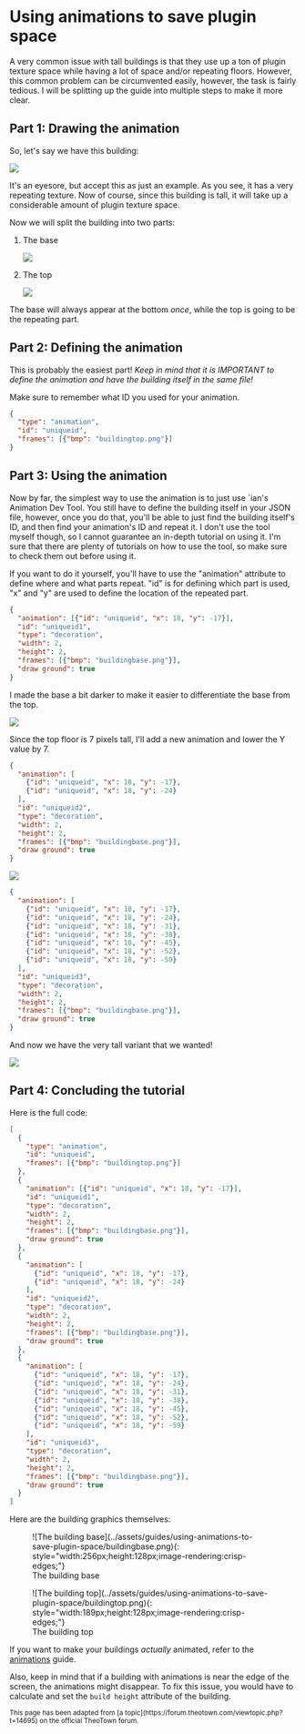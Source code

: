 # Using animations to save plugin space 

A very common issue with tall buildings is that they use up a ton of plugin texture space while
having a lot of space and/or repeating floors.
However, this common problem can be circumvented easily, however, the task is fairly tedious.
I will be splitting up the guide into multiple steps to make it more clear.

## Part 1: Drawing the animation
So, let's say we have this building:

![](../assets/guides/using-animations-to-save-plugin-space/image1.png)

It's an eyesore, but accept this as just an example.
As you see, it has a very repeating texture. Now of course, since this building is tall, it will take up a considerable amount of plugin texture space.

Now we will split the building into two parts:

1. The base

    ![](../assets/guides/using-animations-to-save-plugin-space/image2.png)

2. The top

    ![](../assets/guides/using-animations-to-save-plugin-space/image3.png)

The base will always appear at the bottom _once_, while the top is going to be the repeating part.

## Part 2: Defining the animation

This is probably the easiest part!
_Keep in mind that it is IMPORTANT to define the animation and have the building itself in the same file!_

Make sure to remember what ID you used for your animation.
```json
{
  "type": "animation",
  "id": "uniqueid",
  "frames": [{"bmp": "buildingtop.png"}]
}
```

## Part 3: Using the animation

Now by far, the simplest way to use the animation is to just use `ian's Animation Dev Tool.
You still have to define the building itself in your JSON file, however, once you do that,
you'll be able to just find the building itself's ID, and then find your animation's ID and repeat it.
I don't use the tool myself though, so I cannot guarantee an in-depth tutorial on using it.
I'm sure that there are plenty of tutorials on how to use the tool, so make sure to check them out before using it.

If you want to do it yourself, you'll have to use the "animation" attribute to define where and what parts repeat. "id" is for defining which part is used, "x" and "y" are used to define the location of the repeated part.

```json
{
  "animation": [{"id": "uniqueid", "x": 18, "y": -17}],
  "id": "uniqueid1",
  "type": "decoration",
  "width": 2,
  "height": 2,
  "frames": [{"bmp": "buildingbase.png"}],
  "draw ground": true
}
```

I made the base a bit darker to make it easier to differentiate the base from the top.

![](../assets/guides/using-animations-to-save-plugin-space/image4.png)

Since the top floor is 7 pixels tall, I'll add a new animation and lower the Y value by 7.
```json
{
  "animation": [
    {"id": "uniqueid", "x": 18, "y": -17},
    {"id": "uniqueid", "x": 18, "y": -24}
  ],
  "id": "uniqueid2",
  "type": "decoration",
  "width": 2,
  "height": 2,
  "frames": [{"bmp": "buildingbase.png"}],
  "draw ground": true
}
```

![](../assets/guides/using-animations-to-save-plugin-space/image5.png)

```json
{
  "animation": [
    {"id": "uniqueid", "x": 18, "y": -17},
    {"id": "uniqueid", "x": 18, "y": -24},
    {"id": "uniqueid", "x": 18, "y": -31},
    {"id": "uniqueid", "x": 18, "y": -38},
    {"id": "uniqueid", "x": 18, "y": -45},
    {"id": "uniqueid", "x": 18, "y": -52},
    {"id": "uniqueid", "x": 18, "y": -59}
  ],
  "id": "uniqueid3",
  "type": "decoration",
  "width": 2,
  "height": 2,
  "frames": [{"bmp": "buildingbase.png"}],
  "draw ground": true
}
```

And now we have the very tall variant that we wanted!

![](../assets/guides/using-animations-to-save-plugin-space/image6.png)

## Part 4: Concluding the tutorial

Here is the full code:
```json
[
  {
    "type": "animation",
    "id": "uniqueid",
    "frames": [{"bmp": "buildingtop.png"}]
  },
  {
    "animation": [{"id": "uniqueid", "x": 18, "y": -17}],
    "id": "uniqueid1",
    "type": "decoration",
    "width": 2,
    "height": 2,
    "frames": [{"bmp": "buildingbase.png"}],
    "draw ground": true
  },
  {
    "animation": [
      {"id": "uniqueid", "x": 18, "y": -17},
      {"id": "uniqueid", "x": 18, "y": -24}
    ],
    "id": "uniqueid2",
    "type": "decoration",
    "width": 2,
    "height": 2,
    "frames": [{"bmp": "buildingbase.png"}],
    "draw ground": true
  },
  {
    "animation": [
      {"id": "uniqueid", "x": 18, "y": -17},
      {"id": "uniqueid", "x": 18, "y": -24},
      {"id": "uniqueid", "x": 18, "y": -31},
      {"id": "uniqueid", "x": 18, "y": -38},
      {"id": "uniqueid", "x": 18, "y": -45},
      {"id": "uniqueid", "x": 18, "y": -52},
      {"id": "uniqueid", "x": 18, "y": -59}
    ],
    "id": "uniqueid3",
    "type": "decoration",
    "width": 2,
    "height": 2,
    "frames": [{"bmp": "buildingbase.png"}],
    "draw ground": true
  }
]
```

Here are the building graphics themselves:
<div class="grid cards" markdown="block">
<figure markdown="block">
![The building base](../assets/guides/using-animations-to-save-plugin-space/buildingbase.png){: style="width:256px;height:128px;image-rendering:crisp-edges;"}
<figcaption>The building base</figcaption>
</figure>

<figure markdown="block">
![The building top](../assets/guides/using-animations-to-save-plugin-space/buildingtop.png){: style="width:189px;height:128px;image-rendering:crisp-edges;"}
<figcaption>The building top</figcaption>
</figure>
</div>

If you want to make your buildings _actually_ animated, refer to the [animations](animations.md) guide.

Also, keep in mind that if a building with animations is near the edge of the screen, the animations might disappear.
To fix this issue, you would have to calculate and set the `build height` attribute of the building.

<sub>
This page has been adapted from
[a topic](https://forum.theotown.com/viewtopic.php?t=14695)
on the official TheoTown forum.
</sub>
